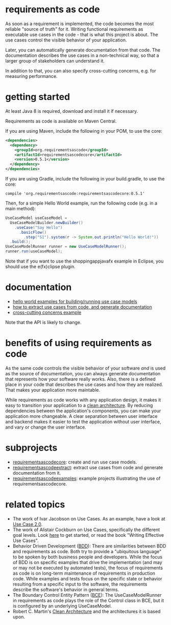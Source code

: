 # requirements as code
As soon as a requirement is implemented, the code becomes the most reliable "source of truth" for it. Writing functional requirements as executable use cases in the code - that is what this project is about. The use cases control the visible behavior of your application.

Later, you can automatically generate documentation from that code. The documentation describes the use cases in a non-technical way, so that a larger group of stakeholders can understand it.

In addition to that, you can also specify cross-cutting concerns, e.g. for measuring performance.

# getting started
At least Java 8 is required, download and install it if necessary.

Requirements as code is available on Maven Central.

If you are using Maven, include the following in your POM, to use the core:
``` xml
<dependencies>
  <dependency>
    <groupId>org.requirementsascode</groupId>
    <artifactId>requirementsascodecore</artifactId>
    <version>0.5.1</version>
  </dependency>
</dependencies>
```

If you are using Gradle, include the following in your build.gradle, to use the core:
```
compile 'org.requirementsascode:requirementsascodecore:0.5.1'
```

Then, for a simple Hello World example, run the following code (e.g. in a main method):
``` java
UseCaseModel useCaseModel = 
  UseCaseModelBuilder.newBuilder()
    .useCase("Say Hello")
      .basicFlow()
        .step("S1").system(r -> System.out.println("Hello World!"))
  .build();
UseCaseModelRunner runner = new UseCaseModelRunner();
runner.run(useCaseModel);
```

Note that if you want to use the shoppingappjavafx example in Eclipse, you should use
the e(fx)clipse plugin.

# documentation
* [hello world examples for building/running use case models](https://github.com/bertilmuth/requirementsascode/tree/master/requirementsascodeexamples/helloworld)
* [how to extract use cases from code, and generate documentation](https://github.com/bertilmuth/requirementsascode/tree/master/requirementsascodeextract)
* [cross-cutting concerns example](https://github.com/bertilmuth/requirementsascode/tree/master/requirementsascodeexamples/crosscuttingconcerns)

Note that the API is likely to change.

# benefits of using requirements as code
As the same code controls the visible behavior of your software _and_ is used as the source of documentation,
you can always generate documentation that represents how your software really works. Also, there is a defined place in your code that describes the use cases and how they are realized.
That makes your application more maintable.

While requirements as code works with any application design, it makes it easy to transition your application
to a [clean architecture](https://8thlight.com/blog/uncle-bob/2012/08/13/the-clean-architecture.html). 
By reducing dependencies between the application's components, you can make your application more changeable.
A clear separation between user interface and backend makes it easier to test the application without user interface, 
and vary or change the user interface.

# subprojects
* [requirementsascodecore](https://github.com/bertilmuth/requirementsascode/tree/master/requirementsascodecore): create and run use case models. 
* [requirementsascodeextract](https://github.com/bertilmuth/requirementsascode/tree/master/requirementsascodeextract): extract use cases from code and generate documentation from it.
* [requirementsascodeexamples](https://github.com/bertilmuth/requirementsascode/tree/master/requirementsascodeexamples): example projects illustrating the use of requirementsascodecore.

# related topics
* The work of Ivar Jacobson on Use Cases. As an example, have a look at [Use Case 2.0](https://www.ivarjacobson.com/publications/white-papers/use-case-ebook).
* The work of Alistair Cockburn on Use Cases, specifically the different goal levels. Look [here](http://alistair.cockburn.us/Use+case+fundamentals) to get started, or read the book "Writing Effective Use Cases".
* Behavior Driven Development ([BDD](https://dannorth.net/introducing-bdd/)): There are similarities between BDD and requirements as code. Both try to provide a "ubiquitous language" to be spoken by both business people and developers. While the focus of BDD is on specific examples that drive the implementation (and may or may not be executed by automated tests), the focus of requirements as code is on long-term maintenance of requirements in production code. While examples and tests focus on the specific state or behavior resulting from a specific input to the software, the requirements describe the software's behavior in general terms. 
* The Boundary Control Entity Pattern ([BCE](http://epf.eclipse.org/wikis/openup/core.tech.common.extend_supp/guidances/guidelines/entity_control_boundary_pattern_C4047897.html)): The UseCaseModelRunner in requirements as code plays the role of the Control class in BCE, but it is configured by an underlying UseCaseModel.
* Robert C. Martin's [Clean Architecture](https://8thlight.com/blog/uncle-bob/2012/08/13/the-clean-architecture.html) and the architectures it is based upon.

